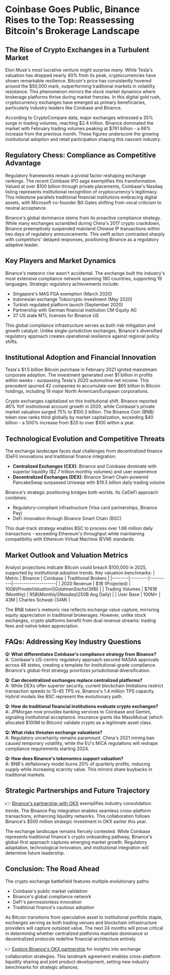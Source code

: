 # Coinbase Goes Public, Binance Rises to the Top: Reassessing Bitcoin's Brokerage Landscape

## The Rise of Crypto Exchanges in a Turbulent Market

Elon Musk's most lucrative venture might surprise many. While Tesla's valuation has dropped nearly 40% from its peak, cryptocurrencies have shown remarkable resilience. Bitcoin's price has consistently hovered around the $50,000 mark, outperforming traditional markets in volatility resistance. This phenomenon mirrors the stock market dynamics where brokerage platforms thrive during market frenzies. In this digital gold rush, cryptocurrency exchanges have emerged as primary beneficiaries, particularly industry leaders like Coinbase and Binance.

According to CryptoCompare data, major exchanges witnessed a 35% surge in trading volumes, reaching $2.4 trillion. Binance dominated the market with February trading volumes peaking at $761 billion - a 66% increase from the previous month. These figures underscore the growing institutional adoption and retail participation shaping this nascent industry.

## Regulatory Chess: Compliance as Competitive Advantage

Regulatory frameworks remain a pivotal factor reshaping exchange rankings. The recent Coinbase IPO saga exemplifies this transformation. Valued at over $100 billion through private placements, Coinbase's Nasdaq listing represents institutional recognition of cryptocurrency's legitimacy. This milestone parallels traditional financial institutions embracing digital assets, with Microsoft co-founder Bill Gates shifting from vocal criticism to neutral acceptance.

Binance's global dominance stems from its proactive compliance strategy. While many exchanges scrambled during China's 2017 crypto crackdown, Binance preemptively suspended mainland Chinese IP transactions within two days of regulatory announcements. This swift action contrasted sharply with competitors' delayed responses, positioning Binance as a regulatory adaptive leader.

## Key Players and Market Dynamics

Binance's meteoric rise wasn't accidental. The exchange built the industry's most extensive compliance network spanning 180 countries, supporting 19 languages. Strategic regulatory achievements include:
- Singapore's MAS PSA exemption (March 2020)
- Indonesian exchange Tokocrypto investment (May 2020)
- Turkish regulated platform launch (September 2020)
- Partnership with German financial institution CM-Equity AG
- 37 US state MTL licenses for Binance US

This global compliance infrastructure serves as both risk mitigation and growth catalyst. Unlike single-jurisdiction exchanges, Binance's diversified regulatory approach creates operational resilience against regional policy shifts.

## Institutional Adoption and Financial Innovation

Tesla's $1.5 billion Bitcoin purchase in February 2021 ignited mainstream corporate adoption. The investment generated over $1 billion in profits within weeks - surpassing Tesla's 2020 automotive net income. This precedent spurred 42 companies to accumulate over $65 billion in Bitcoin holdings, including 19 major North American/European corporations.

Crypto exchanges capitalized on this institutional shift. Binance reported 46% YoY institutional account growth in 2020, while Coinbase's private market valuation surged 75% to $100.3 billion. The Binance Coin (BNB) token now ranks third globally by market capitalization, exceeding $40 billion - a 500% increase from $20 to over $100 within a year.

## Technological Evolution and Competitive Threats

The exchange landscape faces dual challenges from decentralized finance (DeFi) innovations and traditional finance integration:
- **Centralized Exchanges (CEX)**: Binance and Coinbase dominate with superior liquidity ($2.7 trillion monthly volumes) and user experience
- **Decentralized Exchanges (DEX)**: Binance Smart Chain-powered PancakeSwap surpassed Uniswap with $19.5 billion daily trading volume

Binance's strategic positioning bridges both worlds. Its CeDeFi approach combines:
- Regulatory-compliant infrastructure (Visa card partnerships, Binance Pay)
- DeFi innovation through Binance Smart Chain (BSC)

This dual-track strategy enables BSC to process over 1.66 million daily transactions - exceeding Ethereum's throughput while maintaining compatibility with Ethereum Virtual Machine (EVM) standards.

## Market Outlook and Valuation Metrics

Analyst projections indicate Bitcoin could breach $100,000 in 2025, supported by institutional adoption trends. Key valuation benchmarks:
| Metric | Binance | Coinbase | Traditional Brokers |
|--------|---------|----------|---------------------|
| 2020 Revenue | $1B (Projected) | $100B (Private Valuation) | Goldman Sachs ($36B) |
| Trading Volumes | $761B (Monthly) | $95B (Monthly) | Nasdaq ($250B Avg Daily) |
| User Base | 100M+ | 43M | Charles Schwab (34M) |

The BNB token's meteoric rise reflects exchange value capture, mirroring equity appreciation in traditional brokerages. However, unlike stock exchanges, crypto platforms benefit from dual revenue streams: trading fees and native token appreciation.

## FAQs: Addressing Key Industry Questions

**Q: What differentiates Coinbase's compliance strategy from Binance?**  
A: Coinbase's US-centric regulatory approach secured NASAA approvals across 48 states, creating a template for institutional-grade compliance. Binance's global-first strategy prioritizes jurisdictional diversification.

**Q: Can decentralized exchanges replace centralized platforms?**  
A: While DEXs offer superior security, current blockchain limitations restrict transaction speeds to 15-45 TPS vs. Binance's 1.4 million TPS capacity. Hybrid models like BSC represent the evolutionary path.

**Q: How do traditional financial institutions evaluate crypto exchanges?**  
A: JPMorgan now provides banking services to Coinbase and Gemini, signaling institutional acceptance. Insurance giants like MassMutual (which allocated $100M to Bitcoin) validate crypto as a legitimate asset class.

**Q: What risks threaten exchange valuations?**  
A: Regulatory uncertainty remains paramount. China's 2021 mining ban caused temporary volatility, while the EU's MiCA regulations will reshape compliance requirements starting 2024.

**Q: How does Binance's tokenomics support valuation?**  
A: BNB's deflationary model burns 20% of quarterly profits, reducing supply while increasing scarcity value. This mirrors share buybacks in traditional markets.

## Strategic Partnerships and Future Trajectory

👉 [Binance's partnership with OKX](https://bit.ly/okx-bonus) exemplifies industry consolidation trends. The Binance Pay integration enables seamless cross-platform transactions, enhancing liquidity networks. This collaboration follows Binance's $500 million strategic investment in OKX earlier this year.

The exchange landscape remains fiercely contested. While Coinbase represents traditional finance's crypto onboarding pathway, Binance's global-first approach captures emerging market growth. Regulatory adaptation, technological innovation, and institutional integration will determine future leadership.

## Conclusion: The Road Ahead

The crypto exchange battlefield features multiple evolutionary paths:
- Coinbase's public market validation
- Binance's global compliance network
- DeFi's permissionless innovation
- Traditional finance's cautious adoption

As Bitcoin transitions from speculative asset to institutional portfolio staple, exchanges serving as both trading venues and blockchain infrastructure providers will capture outsized value. The next 24 months will prove critical in determining whether centralized platforms maintain dominance or decentralized protocols redefine financial architecture entirely.

👉 [Explore Binance's OKX partnership](https://bit.ly/okx-bonus) for insights into exchange collaboration strategies. This landmark agreement enables cross-platform liquidity sharing and joint product development, setting new industry benchmarks for strategic alliances.